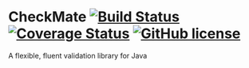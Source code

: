 # CheckMate [![Build Status](https://travis-ci.org/mattyb678/checkmate.svg?branch=master)](https://travis-ci.org/mattyb678/checkmate) [![Coverage Status](https://coveralls.io/repos/github/mattyb678/checkmate/badge.svg?branch=master&service=github)](https://coveralls.io/github/mattyb678/checkmate?branch=master) [![GitHub license](https://img.shields.io/github/license/mattyb678/checkmate.svg)](https://github.com/mattyb678/checkmate/blob/master/LICENSE)

A flexible, fluent validation library for Java
